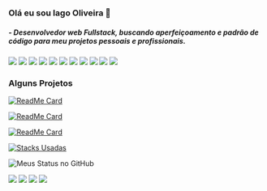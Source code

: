 ### Olá eu sou Iago Oliveira 👋

##### - Desenvolvedor web Fullstack, buscando aperfeiçoamento e padrão de código para meu projetos pessoais e profissionais.

<img src="https://avatars0.githubusercontent.com/u/61812132?s=460&u=c705640c8ecfac9b51d9e4268c404502273b4e0d&v=4">

<img src="https://img.shields.io/badge/PHP-777BB4?style=for-the-badge&logo=php&logoColor=white">
<img src="https://img.shields.io/badge/HTML-239120?style=for-the-badge&logo=html5&logoColor=white">
<img src="https://img.shields.io/badge/JavaScript-F7DF1E?style=for-the-badge&logo=javascript&logoColor=black">
<img src="https://img.shields.io/badge/CSS-239120?&style=for-the-badge&logo=css3&logoColor=white">
<img src="https://img.shields.io/badge/Node.js-43853D?style=for-the-badge&logo=node.js&logoColor=white">
<img src="https://img.shields.io/badge/Vue.js-35495E?style=for-the-badge&logo=vue.js&logoColor=4FC08D">
<img src="https://img.shields.io/badge/Laravel-FF2D20?style=for-the-badge&logo=laravel&logoColor=white">
<img src="https://img.shields.io/badge/Bootstrap-563D7C?style=for-the-badge&logo=bootstrap&logoColor=white">
<img src="https://img.shields.io/badge/jQuery-0769AD?style=for-the-badge&logo=jquery&logoColor=white">
<img src="https://img.shields.io/badge/MySQL-00000F?style=for-the-badge&logo=mysql&logoColor=white">

### Alguns Projetos

[![ReadMe Card](https://github-readme-stats.vercel.app/api/pin/?username=Mtb-Iago&repo=PeriPeri-Bike-School&show_icons=true&theme=dark)](https://github.com/mtb-iago/github-readme-stats)

[![ReadMe Card](https://github-readme-stats.vercel.app/api/pin/?username=Mtb-Iago&repo=Admissional&show_icons=true&theme=dracula)](https://github.com/mtb-iago/github-readme-stats)

[![ReadMe Card](https://github-readme-stats.vercel.app/api/pin/?username=Mtb-Iago&repo=ProjetoRadio-React-Native&show_icons=true&theme=gruvbox)](https://github.com/mtb-iago/github-readme-stats)



[![Stacks Usadas](https://github-readme-stats.vercel.app/api/top-langs/?username=mtb-iago&layout=compact&show_icons=true&theme=gruvbox)](https://github.com/mtb-iago/github-readme-stats)


![Meus Status no GitHub](https://github-readme-stats.vercel.app/api?username=Mtb-Iago&show_icons=true&theme=dracula)

[<img src="https://img.shields.io/badge/GitHub-100000?style=for-the-badge&logo=github&logoColor=white" />](https://github.com/mtb-iago) [<img src="https://img.shields.io/badge/linkedin-%230077B5.svg?&style=for-the-badge&logo=linkedin&logoColor=white" />](https://www.linkedin.com/in/iago-oliveira-2949211b7/) [<img src = "https://img.shields.io/badge/instagram-%23E4405F.svg?&style=for-the-badge&logo=instagram&logoColor=white">](https://www.instagram.com/USERNAME/) [<img src = "https://img.shields.io/badge/facebook-%231877F2.svg?&style=for-the-badge&logo=facebook&logoColor=white">](https://www.facebook.com/iago.silva.14418)
